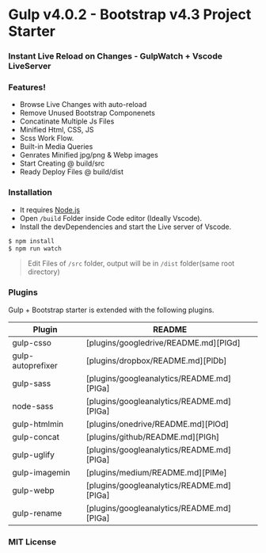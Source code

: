 # Gulp v4.0.2 - Bootstrap v4.3 Project Starter

### Instant Live Reload on Changes - GulpWatch + Vscode LiveServer

### Features!
- Browse Live Changes with auto-reload
- Remove Unused Bootstrap Componenets
- Concatinate Multiple Js Files
- Minified Html, CSS, JS
- Scss Work Flow.
- Built-in Media Queries
- Genrates Minified jpg/png & Webp images
- Start Creating @ build/src
- Ready Deploy Files @ build/dist

### Installation
- It requires [Node.js](https://nodejs.org/)
- Open ```/build``` Folder inside Code editor (Ideally Vscode).
- Install the devDependencies and start the Live server of Vscode.
```sh
$ npm install
$ npm run watch
```
> Edit Files of ```/src``` folder, output will be in ```/dist``` folder(same root directory)
### Plugins

Gulp + Bootstrap starter is extended with the following plugins. 

| Plugin | README |
| ------ | ------ |
| gulp-csso | [plugins/googledrive/README.md][PlGd] |
| gulp-autoprefixer | [plugins/dropbox/README.md][PlDb] |
| gulp-sass | [plugins/googleanalytics/README.md][PlGa] |
| node-sass | [plugins/googleanalytics/README.md][PlGa] |
| gulp-htmlmin | [plugins/onedrive/README.md][PlOd] |
| gulp-concat | [plugins/github/README.md][PlGh] |
| gulp-uglify | [plugins/googleanalytics/README.md][PlGa] |
| gulp-imagemin | [plugins/medium/README.md][PlMe] |
| gulp-webp | [plugins/googleanalytics/README.md][PlGa] |
| gulp-rename | [plugins/googleanalytics/README.md][PlGa] |


### MIT License
